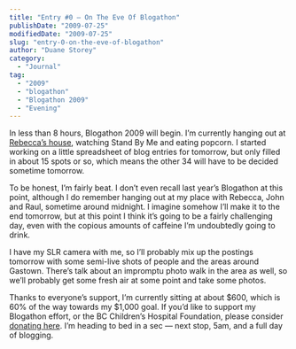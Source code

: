 ```yaml
---
title: "Entry #0 – On The Eve Of Blogathon"
publishDate: "2009-07-25"
modifiedDate: "2009-07-25"
slug: "entry-0-on-the-eve-of-blogathon"
author: "Duane Storey"
category:
  - "Journal"
tag:
  - "2009"
  - "blogathon"
  - "Blogathon 2009"
  - "Evening"
---
```


In less than 8 hours, Blogathon 2009 will begin. I’m currently hanging out at [Rebecca’s house](http://www.miss604.com), watching Stand By Me and eating popcorn. I started working on a little spreadsheet of blog entries for tomorrow, but only filled in about 15 spots or so, which means the other 34 will have to be decided sometime tomorrow.

To be honest, I’m fairly beat. I don’t even recall last year’s Blogathon at this point, although I do remember hanging out at my place with Rebecca, John and Raul, sometime around midnight. I imagine somehow I’ll make it to the end tomorrow, but at this point I think it’s going to be a fairly challenging day, even with the copious amounts of caffeine I’m undoubtedly going to drink.

I have my SLR camera with me, so I’ll probably mix up the postings tomorrow with some semi-live shots of people and the areas around Gastown. There’s talk about an impromptu photo walk in the area as well, so we’ll probably get some fresh air at some point and take some photos.

Thanks to everyone’s support, I’m currently sitting at about $600, which is 60% of the way towards my $1,000 goal. If you’d like to support my Blogathon effort, or the BC Children’s Hospital Foundation, please consider [donating here](http://www.canadahelps.org/GivingPages/GivingPage.aspx?gpID=4875). I’m heading to bed in a sec — next stop, 5am, and a full day of blogging.